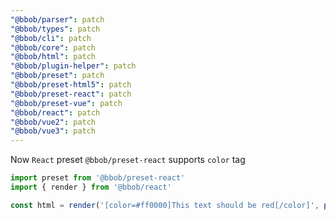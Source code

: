 ```yaml
---
"@bbob/parser": patch
"@bbob/types": patch
"@bbob/cli": patch
"@bbob/core": patch
"@bbob/html": patch
"@bbob/plugin-helper": patch
"@bbob/preset": patch
"@bbob/preset-html5": patch
"@bbob/preset-react": patch
"@bbob/preset-vue": patch
"@bbob/react": patch
"@bbob/vue2": patch
"@bbob/vue3": patch
---
```


Now `React` preset `@bbob/preset-react` supports `color` tag

```js
import preset from '@bbob/preset-react'
import { render } from '@bbob/react'

const html = render('[color=#ff0000]This text should be red[/color]', preset());
```
